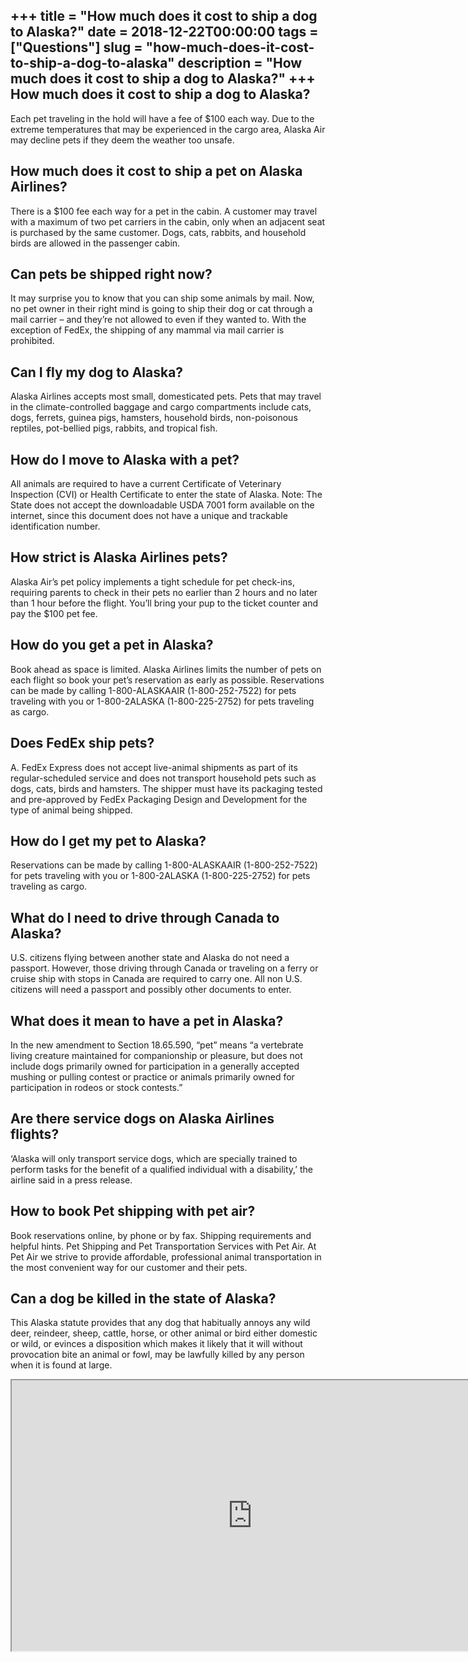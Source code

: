 +++
title = "How much does it cost to ship a dog to Alaska?"
date = 2018-12-22T00:00:00
tags = ["Questions"]
slug = "how-much-does-it-cost-to-ship-a-dog-to-alaska"
description = "How much does it cost to ship a dog to Alaska?"
+++
How much does it cost to ship a dog to Alaska?
----------------------------------------------

Each pet traveling in the hold will have a fee of $100 each way. Due to the extreme temperatures that may be experienced in the cargo area, Alaska Air may decline pets if they deem the weather too unsafe.

How much does it cost to ship a pet on Alaska Airlines?
-------------------------------------------------------

There is a $100 fee each way for a pet in the cabin. A customer may travel with a maximum of two pet carriers in the cabin, only when an adjacent seat is purchased by the same customer. Dogs, cats, rabbits, and household birds are allowed in the passenger cabin.

Can pets be shipped right now?
------------------------------

It may surprise you to know that you can ship some animals by mail. Now, no pet owner in their right mind is going to ship their dog or cat through a mail carrier – and they’re not allowed to even if they wanted to. With the exception of FedEx, the shipping of any mammal via mail carrier is prohibited.

Can I fly my dog to Alaska?
---------------------------

Alaska Airlines accepts most small, domesticated pets. Pets that may travel in the climate-controlled baggage and cargo compartments include cats, dogs, ferrets, guinea pigs, hamsters, household birds, non-poisonous reptiles, pot-bellied pigs, rabbits, and tropical fish.

How do I move to Alaska with a pet?
-----------------------------------

All animals are required to have a current Certificate of Veterinary Inspection (CVI) or Health Certificate to enter the state of Alaska. Note: The State does not accept the downloadable USDA 7001 form available on the internet, since this document does not have a unique and trackable identification number.

How strict is Alaska Airlines pets?
-----------------------------------

Alaska Air’s pet policy implements a tight schedule for pet check-ins, requiring parents to check in their pets no earlier than 2 hours and no later than 1 hour before the flight. You’ll bring your pup to the ticket counter and pay the $100 pet fee.

How do you get a pet in Alaska?
-------------------------------

Book ahead as space is limited. Alaska Airlines limits the number of pets on each flight so book your pet’s reservation as early as possible. Reservations can be made by calling 1-800-ALASKAAIR (1-800-252-7522) for pets traveling with you or 1-800-2ALASKA (1-800-225-2752) for pets traveling as cargo.

Does FedEx ship pets?
---------------------

A. FedEx Express does not accept live-animal shipments as part of its regular-scheduled service and does not transport household pets such as dogs, cats, birds and hamsters. The shipper must have its packaging tested and pre-approved by FedEx Packaging Design and Development for the type of animal being shipped.

How do I get my pet to Alaska?
------------------------------

Reservations can be made by calling 1-800-ALASKAAIR (1-800-252-7522) for pets traveling with you or 1-800-2ALASKA (1-800-225-2752) for pets traveling as cargo.

What do I need to drive through Canada to Alaska?
-------------------------------------------------

U.S. citizens flying between another state and Alaska do not need a passport. However, those driving through Canada or traveling on a ferry or cruise ship with stops in Canada are required to carry one. All non U.S. citizens will need a passport and possibly other documents to enter.

What does it mean to have a pet in Alaska?
------------------------------------------

In the new amendment to Section 18.65.590, “pet” means “a vertebrate living creature maintained for companionship or pleasure, but does not include dogs primarily owned for participation in a generally accepted mushing or pulling contest or practice or animals primarily owned for participation in rodeos or stock contests.”

Are there service dogs on Alaska Airlines flights?
--------------------------------------------------

‘Alaska will only transport service dogs, which are specially trained to perform tasks for the benefit of a qualified individual with a disability,’ the airline said in a press release.

How to book Pet shipping with pet air?
--------------------------------------

Book reservations online, by phone or by fax. Shipping requirements and helpful hints. Pet Shipping and Pet Transportation Services with Pet Air. At Pet Air we strive to provide affordable, professional animal transportation in the most convenient way for our customer and their pets.

Can a dog be killed in the state of Alaska?
-------------------------------------------

This Alaska statute provides that any dog that habitually annoys any wild deer, reindeer, sheep, cattle, horse, or other animal or bird either domestic or wild, or evinces a disposition which makes it likely that it will without provocation bite an animal or fowl, may be lawfully killed by any person when it is found at large.

<iframe allow="accelerometer; autoplay; clipboard-write; encrypted-media; gyroscope; picture-in-picture" allowfullscreen="" class="__youtube_prefs__  epyt-is-override  no-lazyload" data-no-lazy="1" data-origheight="433" data-origwidth="770" data-skipgform_ajax_framebjll="" height="433" id="_ytid_11263" loading="lazy" src="https://www.youtube.com/embed/EkMz6ayXv-E?enablejsapi=1&autoplay=0&cc_load_policy=0&cc_lang_pref=&iv_load_policy=1&loop=0&modestbranding=0&rel=1&fs=1&playsinline=0&autohide=2&theme=dark&color=red&controls=1&" title="YouTube player" width="770"></iframe>
